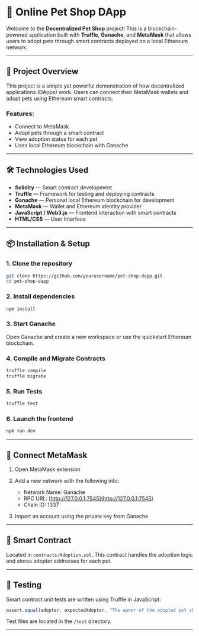 # 🐾 Online Pet Shop DApp

Welcome to the **Decentralized Pet Shop** project! This is a blockchain-powered application built with **Truffle**, **Ganache**, and **MetaMask** that allows users to adopt pets through smart contracts deployed on a local Ethereum network.

---

## 🚀 Project Overview

This project is a simple yet powerful demonstration of how decentralized applications (DApps) work. Users can connect their MetaMask wallets and adopt pets using Ethereum smart contracts.

### Features:

* Connect to MetaMask
* Adopt pets through a smart contract
* View adoption status for each pet
* Uses local Ethereum blockchain with Ganache

---

## 🛠️ Technologies Used

* **Solidity** — Smart contract development
* **Truffle** — Framework for testing and deploying contracts
* **Ganache** — Personal local Ethereum blockchain for development
* **MetaMask** — Wallet and Ethereum identity provider
* **JavaScript / Web3.js** — Frontend interaction with smart contracts
* **HTML/CSS** — User Interface

---

## 📦 Installation & Setup

### 1. Clone the repository

```bash
git clone https://github.com/yourusername/pet-shop-dapp.git
cd pet-shop-dapp
```

### 2. Install dependencies

```bash
npm install
```

### 3. Start Ganache

Open Ganache and create a new workspace or use the quickstart Ethereum blockchain.

### 4. Compile and Migrate Contracts

```bash
truffle compile
truffle migrate
```

### 5. Run Tests

```bash
truffle test
```

### 6. Launch the frontend

```bash
npm run dev
```

---

## 🔗 Connect MetaMask

1. Open MetaMask extension
2. Add a new network with the following info:

   * Network Name: Ganache
   * RPC URL: [http://127.0.0.1:7545](http://127.0.0.1:7545)
   * Chain ID: 1337
3. Import an account using the private key from Ganache

---

## 🤖 Smart Contract

Located in `contracts/Adoption.sol`. This contract handles the adoption logic and stores adopter addresses for each pet.

---

## 🧪 Testing

Smart contract unit tests are written using Truffle in JavaScript:

```js
assert.equal(adopter, expectedAdopter, "The owner of the adopted pet should be the correct account.");
```

Test files are located in the `/test` directory.

---
